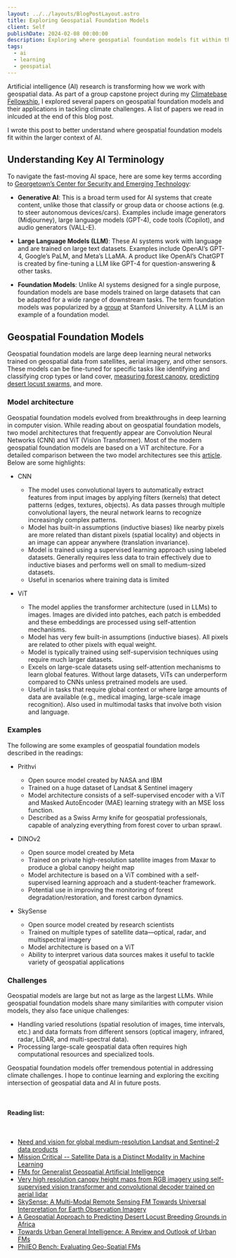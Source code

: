 ```yaml
---
layout: ../../layouts/BlogPostLayout.astro
title: Exploring Geospatial Foundation Models
client: Self
publishDate: 2024-02-08 00:00:00
description: Exploring where geospatial foundation models fit within the larger context of AI
tags:
  - ai
  - learning
  - geospatial
---
```


Artificial intelligence (AI) research is transforming how we work with geospatial data. As part of a group capstone project during my [Climatebase Fellowship](https://climatebase.org/fellowship), I explored several papers on geospatial foundation models and their applications in tackling climate challenges. A list of papers we read in inlcuded at the end of this blog post.

I wrote this post to better understand where geospatial foundation models fit within the larger context of AI.

## Understanding Key AI Terminology

To navigate the fast-moving AI space, here are some key terms according to [Georgetown’s Center for Security and Emerging Technology](https://cset.georgetown.edu/article/what-are-generative-ai-large-language-models-and-foundation-models/):

- **Generative AI**: This is a broad term used for AI systems that create content, unlike those that classify or group data or choose actions (e.g. to steer autonomous devices/cars). Examples include image generators (Midjourney), large language models (GPT-4), code tools (Copilot), and audio generators (VALL-E).

- **Large Language Models (LLM)**: These AI systems work with language and are trained on large text datasets. Examples include OpenAI’s GPT-4, Google’s PaLM, and Meta’s LLaMA. A product like OpenAI’s ChatGPT is created by fine-tuning a LLM like GPT-4 for question-answering & other tasks.

- **Foundation Models**: Unlike AI systems designed for a single purpose, foundation models are base models trained on large datasets that can be adapted for a wide range of downstream tasks. The term foundation models was popularized by a [group](https://crfm.stanford.edu/report.html) at Stanford University. A LLM is an example of a foundation model.

## Geospatial Foundation Models

Geospatial foundation models are large deep learning neural networks trained on geospatial data from satellites, aerial imagery, and other sensors. These models can be fine-tuned for specific tasks like identifying and classifying crop types or land cover, [measuring forest canopy](https://www.sciencedirect.com/science/article/pii/S003442572300439X), [predicting desert locust swarms](https://arxiv.org/abs/2403.06860), and more.

### Model architecture
Geospatial foundation models evolved from breakthroughs in deep learning in computer vision. While reading about on geospatial foundation models, two model architectures that frequently appear are Convolution Neural Networks (CNN) and ViT (Vision Transformer). Most of the modern geospatial foundation models are based on a ViT architecture. For a detailed comparison between the two model architectures see this [article](https://tobiasvanderwerff.github.io/2024/05/15/cnn-vs-vit.html). Below are some highlights:

- CNN
    - The model uses convolutional layers to automatically extract features from input images by applying filters (kernels) that detect patterns (edges, textures, objects). As data passes through multiple convolutional layers, the neural network learns to recognize increasingly complex patterns.
    - Model has built-in assumptions (inductive biases) like nearby pixels are more related than distant pixels (spatial locality) and objects in an image can appear anywhere (translation invariance). 
    - Model is trained using a supervised learning approach using labeled datasets.
    Generally requires less data to train effectively due to inductive biases and performs well on small to medium-sized datasets.
    - Useful in scenarios where training data is limited

- ViT
    - The model applies the transformer architecture (used in LLMs) to images. Images are divided into patches, each patch is embedded and these embeddings are processed using self-attention mechanisms.
    - Model has very few built-in assumptions (inductive biases). All pixels are related to other pixels with equal weight.
    - Model is typically trained using self-supervision techniques using require much larger datasets.
    - Excels on large-scale datasets using self-attention mechanisms to learn global features. Without large datasets, ViTs can underperform compared to CNNs unless pretrained models are used.
    - Useful in tasks that require global context or where large amounts of data are available (e.g., medical imaging, large-scale image recognition). Also used in multimodal tasks that involve both vision and language.

### Examples
The following are some examples of geospatial foundation models described in the readings:

- Prithvi
    - Open source model created by NASA and IBM
    - Trained on a huge dataset of Landsat & Sentinel imagery
    - Model architecture consists of a self-supervised encoder with a ViT and Masked AutoEncoder (MAE) learning strategy with an MSE loss function.
    - Described as a Swiss Army knife for geospatial professionals, capable of analyzing everything from forest cover to urban sprawl.

- DINOv2
    - Open source model created by Meta
    - Trained on private high-resolution satellite images from Maxar to produce a global canopy height map
    - Model architecture is based on a ViT combined with a self-supervised learning approach and a student-teacher framework.
    - Potential use in improving the monitoring of forest degradation/restoration, and forest carbon dynamics.

- SkySense
    - Open source model created by research scientists
    - Trained on multiple types of satellite data—optical, radar, and multispectral imagery
    - Model architecture is based on a ViT
    - Ability to interpret various data sources makes it useful to tackle variety of geospatial applications

### Challenges

Geospatial models are large but not as large as the largest LLMs. While geospatial foundation models share many similarities with computer vision models, they also face unique challenges:
- Handling varied resolutions (spatial resolution of images, time intervals, etc.) and data formats from different sensors (optical imagery, infrared, radar, LIDAR, and multi-spectral data).
- Processing large-scale geospatial data often requires high computational resources and specialized tools.

Geospatial foundation models offer tremendous potential in addressing climate challenges. I hope to continue learning and exploring the exciting intersection of geospatial data and AI in future posts.

<br/>

#### Reading list:
<br/>

- [Need and vision for global medium-resolution Landsat and Sentinel-2 data products](https://www.sciencedirect.com/science/article/pii/S0034425723004704)
- [Mission Critical -- Satellite Data is a Distinct Modality in Machine Learning](https://arxiv.org/abs/2402.01444)
- [FMs for Generalist Geospatial Artificial Intelligence](https://arxiv.org/abs/2310.18660)
- [Very high resolution canopy height maps from RGB imagery using self-supervised vision transformer and convolutional decoder trained on aerial lidar](https://www.sciencedirect.com/science/article/pii/S003442572300439X)
- [SkySense: A Multi-Modal Remote Sensing FM Towards Universal Interpretation for Earth Observation Imagery](https://arxiv.org/abs/2312.10115)
- [A Geospatial Approach to Predicting Desert Locust Breeding Grounds in Africa](https://arxiv.org/abs/2403.06860)
- [Towards Urban General Intelligence: A Review and Outlook of Urban FMs](https://arxiv.org/abs/2402.01749)
- [PhilEO Bench: Evaluating Geo-Spatial FMs](https://arxiv.org/abs/2401.04464)
